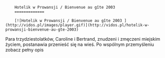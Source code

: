 
        Hotelik w Prowansji / Bienvenue au gîte 2003 
        =============
        
        [![Hotelik w Prowansji / Bienvenue au gîte 2003 ](http://vidos.pl/images/player.gif)](http://vidos.pl/hotelik-w-prowansji-bienvenue-au-gte-2003)
        
        
 Para trzydziestolatków, Caroline i Bertrand, znudzeni i zmęczeni miejskim życiem, postanawia przenieść się na wieś. Po wspólnym przemyśleniu zobacz pełny opis
    